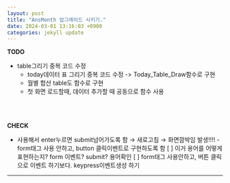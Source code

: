 ```yaml
---
layout: post
title: "AnsMonth 업그레이드 시키기."
date: 2024-03-01 13:16:03 +0900
categories: jekyll update
---
```


<b>TODO</b> 

- table그리기 중복 코드 수정
  - today데이터 표 그리기 중복 코드 수정 -> Today_Table_Draw함수로 구현
  - 월별 합산 table도 함수로 구현
  - 첫 화면 로드할때, 데이터 추가할 때 공동으로 함수 사용
<br>
<br>

<b>CHECK</b> 

- <form>사용해서 enter누르면 submit넘어가도록 함 → 새로고침 → 화면깜박임 발생!!!! 
  - form태그 사용 안하고, button 클릭이벤트로 구현하도록 함
  [ ]  이거 용어를 어떻게 표현하는지? form 이벤트? submit? 용어확인 
  [ ]  form태그 사용안하고, 버튼 클릭으로 이벤트 하기보다. keypress이벤트생성 하기 

---